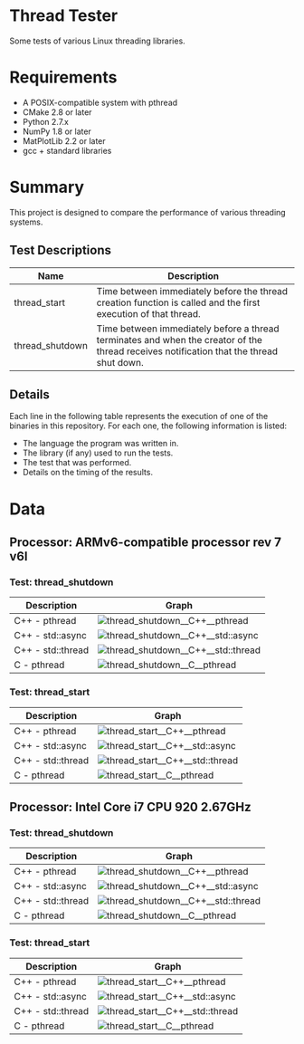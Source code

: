 # Thread Tester
Some tests of various Linux threading libraries.

# Requirements
* A POSIX-compatible system with pthread
* CMake 2.8 or later
* Python 2.7.x
* NumPy 1.8 or later
* MatPlotLib 2.2 or later
* gcc + standard libraries

# Summary
This project is designed to compare the performance of various threading systems.

## Test Descriptions
|Name|Description|
|----|-----------|
|thread_start|Time between immediately before the thread creation function is called and the first execution of that thread.|
|thread_shutdown|Time between immediately before a thread terminates and when the creator of the thread receives notification that the thread shut down.|

## Details
Each line in the following table represents the execution of one of the binaries in this repository.
For each one, the following information is listed:
* The language the program was written in.
* The library (if any) used to run the tests.
* The test that was performed.
* Details on the timing of the results.

# Data
## Processor: ARMv6-compatible processor rev 7 v6l
### Test: thread_shutdown
|Description|Graph|
|-----------|-----|
|C++ - pthread|![thread_shutdown__C++__pthread](img/ARMv6-compatible_processor_rev_7_v6l__thread_shutdown__CPP__pthread.png)|
|C++ - std::async|![thread_shutdown__C++__std::async](img/ARMv6-compatible_processor_rev_7_v6l__thread_shutdown__CPP__stdasync.png)|
|C++ - std::thread|![thread_shutdown__C++__std::thread](img/ARMv6-compatible_processor_rev_7_v6l__thread_shutdown__CPP__stdthread.png)|
|C - pthread|![thread_shutdown__C__pthread](img/ARMv6-compatible_processor_rev_7_v6l__thread_shutdown__C__pthread.png)|
### Test: thread_start
|Description|Graph|
|-----------|-----|
|C++ - pthread|![thread_start__C++__pthread](img/ARMv6-compatible_processor_rev_7_v6l__thread_start__CPP__pthread.png)|
|C++ - std::async|![thread_start__C++__std::async](img/ARMv6-compatible_processor_rev_7_v6l__thread_start__CPP__stdasync.png)|
|C++ - std::thread|![thread_start__C++__std::thread](img/ARMv6-compatible_processor_rev_7_v6l__thread_start__CPP__stdthread.png)|
|C - pthread|![thread_start__C__pthread](img/ARMv6-compatible_processor_rev_7_v6l__thread_start__C__pthread.png)|
## Processor: Intel Core i7 CPU 920 2.67GHz
### Test: thread_shutdown
|Description|Graph|
|-----------|-----|
|C++ - pthread|![thread_shutdown__C++__pthread](img/Intel_Core_i7_CPU_920_2.67GHz__thread_shutdown__CPP__pthread.png)|
|C++ - std::async|![thread_shutdown__C++__std::async](img/Intel_Core_i7_CPU_920_2.67GHz__thread_shutdown__CPP__stdasync.png)|
|C++ - std::thread|![thread_shutdown__C++__std::thread](img/Intel_Core_i7_CPU_920_2.67GHz__thread_shutdown__CPP__stdthread.png)|
|C - pthread|![thread_shutdown__C__pthread](img/Intel_Core_i7_CPU_920_2.67GHz__thread_shutdown__C__pthread.png)|
### Test: thread_start
|Description|Graph|
|-----------|-----|
|C++ - pthread|![thread_start__C++__pthread](img/Intel_Core_i7_CPU_920_2.67GHz__thread_start__CPP__pthread.png)|
|C++ - std::async|![thread_start__C++__std::async](img/Intel_Core_i7_CPU_920_2.67GHz__thread_start__CPP__stdasync.png)|
|C++ - std::thread|![thread_start__C++__std::thread](/Intel_Core_i7_CPU_920_2.67GHz__thread_start__CPP__stdthread.png)|
|C - pthread|![thread_start__C__pthread](img/Intel_Core_i7_CPU_920_2.67GHz__thread_start__C__pthread.png)|
